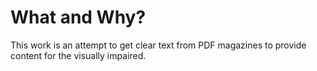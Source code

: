 # What and Why?

This work is an attempt to get clear text from PDF magazines to provide content for the visually impaired.